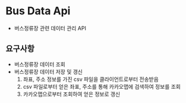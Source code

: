 # Bus Data Api
- 버스정류장 관련 데이터 관리 API

## 요구사항
- 버스정류장 데이터 조회
- 버스정류장 데이터 저장 및 갱신
  1. 좌표, 주소 정보를 가진 csv 파일을 클라이언트로부터 전송받음
  2. csv 파일로부터 얻은 좌표, 주소를 통해 카카오맵에 검색하여 정보를 조회
  3. 카카오맵으로부터 조회하여 얻은 정보로 갱신